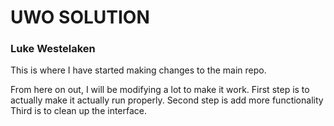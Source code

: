 # UWO SOLUTION
### Luke Westelaken
This is where I have started making changes to the main repo.

From here on out, I will be modifying a lot to make it work. 
First step is to actually make it actually run properly. 
Second step is add more functionality
Third is to clean up the interface.
